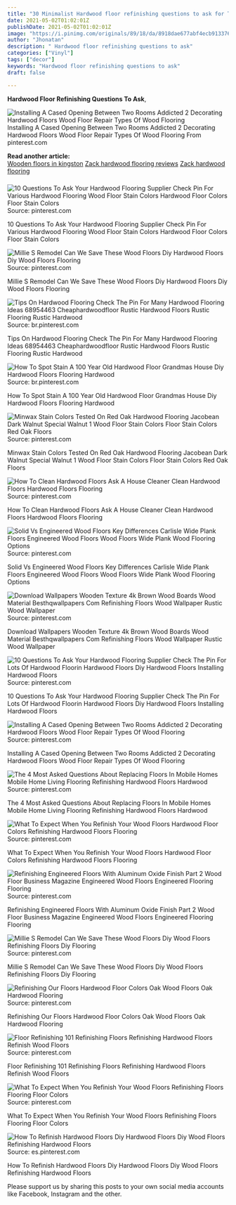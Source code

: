 ```yaml
---
title: "30 Minimalist Hardwood floor refinishing questions to ask for Trend in 2022"
date: 2021-05-02T01:02:01Z
publishDate: 2021-05-02T01:02:01Z
image: "https://i.pinimg.com/originals/89/18/da/8918dae677abf4ecb913376a4917df08.jpg"
author: "Jhonatan"
description: " Hardwood floor refinishing questions to ask"
categories: ["Vinyl"]
tags: ["decor"]
keywords: "Hardwood floor refinishing questions to ask"
draft: false

---
```

<!-- Head tag Code -->
**Hardwood Floor Refinishing Questions To Ask**, 

![Installing A Cased Opening Between Two Rooms Addicted 2 Decorating Hardwood Floors Wood Floor Repair Types Of Wood Flooring](https://i.pinimg.com/originals/a3/40/a5/a340a50defd09796eb91c9d6852999f2.jpg "Installing A Cased Opening Between Two Rooms Addicted 2 Decorating Hardwood Floors Wood Floor Repair Types Of Wood Flooring")
Installing A Cased Opening Between Two Rooms Addicted 2 Decorating Hardwood Floors Wood Floor Repair Types Of Wood Flooring From pinterest.com

**Read another article:**  
[Wooden floors in kingston](/wooden-floors-in-kingston/)
[Zack hardwood flooring reviews](/zack-hardwood-flooring-reviews/)
[Zack hardwood flooring](/zack-hardwood-flooring/)




### 

 


![10 Questions To Ask Your Hardwood Flooring Supplier Check Pin For Various Hardwood Flooring Wood Floor Stain Colors Hardwood Floor Colors Floor Stain Colors](https://i.pinimg.com/736x/8d/44/e6/8d44e6ccbc0e2a38857b8671e4cb9371.jpg "10 Questions To Ask Your Hardwood Flooring Supplier Check Pin For Various Hardwood Flooring Wood Floor Stain Colors Hardwood Floor Colors Floor Stain Colors")
Source: pinterest.com

10 Questions To Ask Your Hardwood Flooring Supplier Check Pin For Various Hardwood Flooring Wood Floor Stain Colors Hardwood Floor Colors Floor Stain Colors  

![Millie S Remodel Can We Save These Wood Floors Diy Hardwood Floors Diy Wood Floors Flooring](https://i.pinimg.com/originals/f9/b6/9b/f9b69b14df5fa6a6d5da8ca11249c430.jpg "Millie S Remodel Can We Save These Wood Floors Diy Hardwood Floors Diy Wood Floors Flooring")
Source: pinterest.com

Millie S Remodel Can We Save These Wood Floors Diy Hardwood Floors Diy Wood Floors Flooring  

![Tips On Hardwood Flooring Check The Pin For Many Hardwood Flooring Ideas 68954463 Cheaphardwoodfloor Rustic Hardwood Floors Rustic Flooring Rustic Hardwood](https://i.pinimg.com/originals/b7/53/52/b753529a77747d9c1b057472c92f5d27.jpg "Tips On Hardwood Flooring Check The Pin For Many Hardwood Flooring Ideas 68954463 Cheaphardwoodfloor Rustic Hardwood Floors Rustic Flooring Rustic Hardwood")
Source: br.pinterest.com

Tips On Hardwood Flooring Check The Pin For Many Hardwood Flooring Ideas 68954463 Cheaphardwoodfloor Rustic Hardwood Floors Rustic Flooring Rustic Hardwood  

![How To Spot Stain A 100 Year Old Hardwood Floor Grandmas House Diy Hardwood Floors Flooring Hardwood](https://i.pinimg.com/736x/ef/6c/e7/ef6ce78e94d303d06d35fa59afa9a5d5.jpg "How To Spot Stain A 100 Year Old Hardwood Floor Grandmas House Diy Hardwood Floors Flooring Hardwood")
Source: br.pinterest.com

How To Spot Stain A 100 Year Old Hardwood Floor Grandmas House Diy Hardwood Floors Flooring Hardwood  

![Minwax Stain Colors Tested On Red Oak Hardwood Flooring Jacobean Dark Walnut Special Walnut 1 Wood Floor Stain Colors Floor Stain Colors Red Oak Floors](https://i.pinimg.com/originals/e5/97/bb/e597bbbb01d3e4b8f1d562743e6c4510.jpg "Minwax Stain Colors Tested On Red Oak Hardwood Flooring Jacobean Dark Walnut Special Walnut 1 Wood Floor Stain Colors Floor Stain Colors Red Oak Floors")
Source: pinterest.com

Minwax Stain Colors Tested On Red Oak Hardwood Flooring Jacobean Dark Walnut Special Walnut 1 Wood Floor Stain Colors Floor Stain Colors Red Oak Floors  

![How To Clean Hardwood Floors Ask A House Cleaner Clean Hardwood Floors Hardwood Floors Flooring](https://i.pinimg.com/originals/70/c1/07/70c107f359ef1d9a879060d942a5c0aa.jpg "How To Clean Hardwood Floors Ask A House Cleaner Clean Hardwood Floors Hardwood Floors Flooring")
Source: pinterest.com

How To Clean Hardwood Floors Ask A House Cleaner Clean Hardwood Floors Hardwood Floors Flooring  

![Solid Vs Engineered Wood Floors Key Differences Carlisle Wide Plank Floors Engineered Wood Floors Wood Floors Wide Plank Wood Flooring Options](https://i.pinimg.com/originals/0d/8f/e1/0d8fe19f743b22bbc810282fbd18ca7b.jpg "Solid Vs Engineered Wood Floors Key Differences Carlisle Wide Plank Floors Engineered Wood Floors Wood Floors Wide Plank Wood Flooring Options")
Source: pinterest.com

Solid Vs Engineered Wood Floors Key Differences Carlisle Wide Plank Floors Engineered Wood Floors Wood Floors Wide Plank Wood Flooring Options  

![Download Wallpapers Wooden Texture 4k Brown Wood Boards Wood Material Besthqwallpapers Com Refinishing Floors Wood Wallpaper Rustic Wood Wallpaper](https://i.pinimg.com/originals/be/2c/7f/be2c7f0223566dfc59732cb2036d1f69.png "Download Wallpapers Wooden Texture 4k Brown Wood Boards Wood Material Besthqwallpapers Com Refinishing Floors Wood Wallpaper Rustic Wood Wallpaper")
Source: pinterest.com

Download Wallpapers Wooden Texture 4k Brown Wood Boards Wood Material Besthqwallpapers Com Refinishing Floors Wood Wallpaper Rustic Wood Wallpaper  

![10 Questions To Ask Your Hardwood Flooring Supplier Check The Pin For Lots Of Hardwood Floorin Hardwood Floors Diy Hardwood Floors Installing Hardwood Floors](https://i.pinimg.com/736x/33/c3/5a/33c35a2302c715803182a959eb1d9d04.jpg "10 Questions To Ask Your Hardwood Flooring Supplier Check The Pin For Lots Of Hardwood Floorin Hardwood Floors Diy Hardwood Floors Installing Hardwood Floors")
Source: pinterest.com

10 Questions To Ask Your Hardwood Flooring Supplier Check The Pin For Lots Of Hardwood Floorin Hardwood Floors Diy Hardwood Floors Installing Hardwood Floors  

![Installing A Cased Opening Between Two Rooms Addicted 2 Decorating Hardwood Floors Wood Floor Repair Types Of Wood Flooring](https://i.pinimg.com/originals/a3/40/a5/a340a50defd09796eb91c9d6852999f2.jpg "Installing A Cased Opening Between Two Rooms Addicted 2 Decorating Hardwood Floors Wood Floor Repair Types Of Wood Flooring")
Source: pinterest.com

Installing A Cased Opening Between Two Rooms Addicted 2 Decorating Hardwood Floors Wood Floor Repair Types Of Wood Flooring  

![The 4 Most Asked Questions About Replacing Floors In Mobile Homes Mobile Home Living Flooring Refinishing Hardwood Floors Hardwood](https://i.pinimg.com/736x/b6/8d/27/b68d27ff1dd84e78477a02624394c9a9.jpg "The 4 Most Asked Questions About Replacing Floors In Mobile Homes Mobile Home Living Flooring Refinishing Hardwood Floors Hardwood")
Source: pinterest.com

The 4 Most Asked Questions About Replacing Floors In Mobile Homes Mobile Home Living Flooring Refinishing Hardwood Floors Hardwood  

![What To Expect When You Refinish Your Wood Floors Hardwood Floor Colors Refinishing Hardwood Floors Flooring](https://i.pinimg.com/originals/79/37/3e/79373edc3d221ad23c0e1494019b55ef.jpg "What To Expect When You Refinish Your Wood Floors Hardwood Floor Colors Refinishing Hardwood Floors Flooring")
Source: pinterest.com

What To Expect When You Refinish Your Wood Floors Hardwood Floor Colors Refinishing Hardwood Floors Flooring  

![Refinishing Engineered Floors With Aluminum Oxide Finish Part 2 Wood Floor Business Magazine Engineered Wood Floors Engineered Flooring Flooring](https://i.pinimg.com/originals/1a/08/49/1a0849966fd7c1d24b00698aa8f0331f.jpg "Refinishing Engineered Floors With Aluminum Oxide Finish Part 2 Wood Floor Business Magazine Engineered Wood Floors Engineered Flooring Flooring")
Source: pinterest.com

Refinishing Engineered Floors With Aluminum Oxide Finish Part 2 Wood Floor Business Magazine Engineered Wood Floors Engineered Flooring Flooring  

![Millie S Remodel Can We Save These Wood Floors Diy Wood Floors Refinishing Floors Diy Flooring](https://i.pinimg.com/originals/13/2f/b2/132fb27a5f60730b536e427e94ab3d46.jpg "Millie S Remodel Can We Save These Wood Floors Diy Wood Floors Refinishing Floors Diy Flooring")
Source: pinterest.com

Millie S Remodel Can We Save These Wood Floors Diy Wood Floors Refinishing Floors Diy Flooring  

![Refinishing Our Floors Hardwood Floor Colors Oak Wood Floors Oak Hardwood Flooring](https://i.pinimg.com/originals/27/65/26/27652663afda2859b6b69bd0886b4735.jpg "Refinishing Our Floors Hardwood Floor Colors Oak Wood Floors Oak Hardwood Flooring")
Source: pinterest.com

Refinishing Our Floors Hardwood Floor Colors Oak Wood Floors Oak Hardwood Flooring  

![Floor Refinishing 101 Refinishing Floors Refinishing Hardwood Floors Refinish Wood Floors](https://i.pinimg.com/originals/24/8d/0a/248d0a8cf700f17f327ffbadf825359a.jpg "Floor Refinishing 101 Refinishing Floors Refinishing Hardwood Floors Refinish Wood Floors")
Source: pinterest.com

Floor Refinishing 101 Refinishing Floors Refinishing Hardwood Floors Refinish Wood Floors  

![What To Expect When You Refinish Your Wood Floors Refinishing Floors Flooring Floor Colors](https://i.pinimg.com/originals/8f/fc/6c/8ffc6c6e86450fffdc4a17713dc08cd8.jpg "What To Expect When You Refinish Your Wood Floors Refinishing Floors Flooring Floor Colors")
Source: pinterest.com

What To Expect When You Refinish Your Wood Floors Refinishing Floors Flooring Floor Colors  

![How To Refinish Hardwood Floors Diy Hardwood Floors Diy Wood Floors Refinishing Hardwood Floors](https://i.pinimg.com/originals/89/18/da/8918dae677abf4ecb913376a4917df08.jpg "How To Refinish Hardwood Floors Diy Hardwood Floors Diy Wood Floors Refinishing Hardwood Floors")
Source: es.pinterest.com

How To Refinish Hardwood Floors Diy Hardwood Floors Diy Wood Floors Refinishing Hardwood Floors  

Please support us by sharing this posts to your own social media accounts like Facebook, Instagram and the other.

